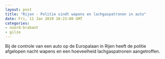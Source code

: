 ```yaml
---
layout: post
title: "Rijen - Politie vindt wapens en lachgaspatronen in auto"
date: Fri, 11 Jan 2019 10:23:00 GMT
categories: 
- noord-brabant 
- gilze 
---
```


Bij de controle van een auto op de Europalaan in Rijen heeft de politie afgelopen nacht wapens en een hoeveelheid lachgaspatronen aangetroffen.
